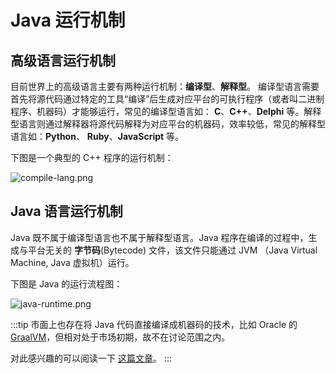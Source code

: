 # Java 运行机制

## 高级语言运行机制

目前世界上的高级语言主要有两种运行机制：**编译型**、**解释型**。
编译型语言需要首先将源代码通过特定的工具“编译”后生成对应平台的可执行程序（或者叫二进制程序、机器码）才能够运行，常见的编译型语言如：
**C**、**C++**、**Delphi** 等。解释型语言则通过解释器将源代码解释为对应平台的机器码，效率较低，常见的解释型语言如：**Python**、
**Ruby**、**JavaScript** 等。

下图是一个典型的 C++ 程序的运行机制：

![compile-lang.png](./img/intro-java-runtime/compile-lang.png)

## Java 语言运行机制

Java 既不属于编译型语言也不属于解释型语言。Java 程序在编译的过程中，生成与平台无关的 **字节码**(Bytecode) 文件，该文件只能通过 JVM
（Java Virtual Machine, Java 虚拟机）运行。

下图是 Java 的运行流程图：

![java-runtime.png](./img/intro-java-runtime/java-runtime.png)

:::tip
市面上也存在将 Java 代码直接编译成机器码的技术，比如 Oracle 的 [GraalVM](https://www.graalvm.org)，但相对处于市场初期，故不在讨论范围之内。

对此感兴趣的可以阅读一下 [这篇文章](https://chinese.freecodecamp.org/news/graalvm-summary/)。
:::
